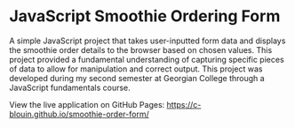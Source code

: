 # JavaScript Smoothie Ordering Form

A simple JavaScript project that takes user-inputted form data and displays the smoothie order details to the browser based on chosen values. This project provided a fundamental understanding of capturing specific pieces of data to allow for manipulation and correct output. This project was developed during my second semester at Georgian College through a JavaScript fundamentals course.

View the live application on GitHub Pages: https://c-blouin.github.io/smoothie-order-form/
